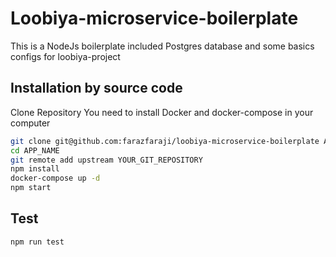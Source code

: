# Loobiya-microservice-boilerplate

This is a NodeJs boilerplate included Postgres database and some basics configs for loobiya-project

## Installation by source code

Clone Repository
You need to install Docker and docker-compose in your computer
```bash
git clone git@github.com:farazfaraji/loobiya-microservice-boilerplate APP_NAME
cd APP_NAME
git remote add upstream YOUR_GIT_REPOSITORY
npm install
docker-compose up -d
npm start
```

## Test

```
npm run test
```
